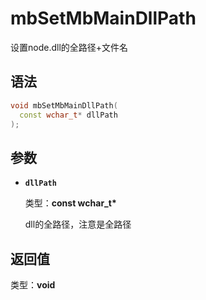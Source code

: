 # mbSetMbMainDllPath

设置node.dll的全路径+文件名

## 语法

``` cpp
void mbSetMbMainDllPath(
  const wchar_t* dllPath
);
```

## 参数

- **`dllPath`**

  类型：**const wchar_t\***

  dll的全路径，注意是全路径

## 返回值

类型：**void**
